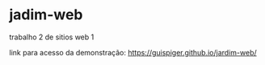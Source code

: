 # jadim-web
 trabalho 2 de sitios web 1

 link para acesso da demonstração: https://guispiger.github.io/jardim-web/
